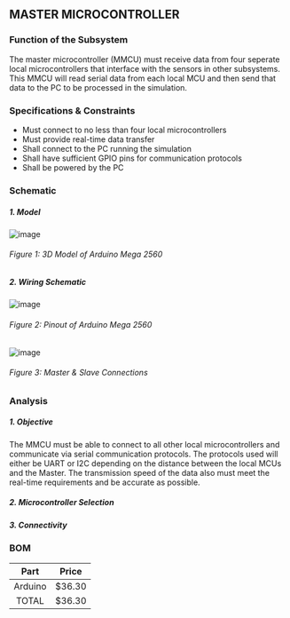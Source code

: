 MASTER MICROCONTROLLER
------------------------
### Function of the Subsystem
The master microcontroller (MMCU) must receive data from four seperate local microcontrollers that interface with the
sensors in other subsystems. This MMCU will read serial data from each local MCU and then send that data to the PC to
be processed in the simulation.

### Specifications & Constraints
- Must connect to no less than four local microcontrollers
- Must provide real-time data transfer
- Shall connect to the PC running the simulation
- Shall have sufficient GPIO pins for communication protocols
- Shall be powered by the PC

### Schematic
##### 1. Model

![image](https://user-images.githubusercontent.com/100802413/202247129-48c34ae1-a09f-4cb8-bd8c-d6ac9015e4d7.png)

###### _Figure 1: 3D Model of Arduino Mega 2560_

##### 2. Wiring Schematic

![image](https://user-images.githubusercontent.com/100802413/202247317-a1eee532-dc38-4459-80e8-4b402aad2991.png)

###### _Figure 2: Pinout of Arduino Mega 2560_


![image](https://user-images.githubusercontent.com/100802413/202253058-a22657b8-e064-40a9-a72e-62bc426f20ed.png)

###### _Figure 3: Master & Slave Connections_

### Analysis
##### 1. Objective
The MMCU must be able to connect to all other local microcontrollers and communicate via serial communication protocols. The protocols used will either be UART 
or I2C depending on the distance between the local MCUs and the Master. The transmission speed of the data also must meet the real-time requirements and be accurate
as possible.
##### 2. Microcontroller Selection

##### 3. Connectivity  

### BOM

| Part        | Price    |
|:-----------:|:--------:|
| Arduino     | $36.30   |
| TOTAL       | $36.30   |
